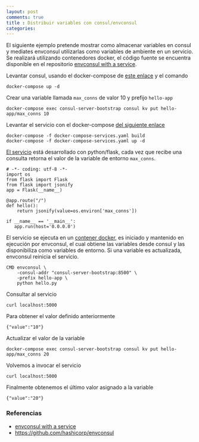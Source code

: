 ```yaml
---
layout: post
comments: true
title : Distribuir variables con consul/envconsul
categories:
---
```


El siguiente ejemplo pretende mostrar como almacenar variables en consul y mediates envconsul utilizarlas como variables de ambiente en un servicio. Se realizará utilizando contenedores docker, el código fuente se encuentra disponible en el repositorio [envconsul with a service][envconsul-with-a-service].

Levantar consul, usando el docker-compose de [este enlace](https://github.com/juanpabloaj/envconsul_with_a_service/blob/master/docker-compose.yaml) y el comando

    docker-compose up -d

Crear una variable llamada `max_conns` de valor 10 y prefijo `hello-app`

    docker-compose exec consul-server-bootstrap consul kv put hello-app/max_conns 10

Levantar el servicio con el docker-compose [del siguiente enlace](https://github.com/juanpabloaj/envconsul_with_a_service/blob/master/docker-compose-services.yaml)

    docker-compose -f docker-compose-services.yaml build
    docker-compose -f docker-compose-services.yaml up -d

[El servicio](https://github.com/juanpabloaj/envconsul_with_a_service/blob/master/hello.py) está desarrollado con python/flask, cada vez que recibe una consulta retorna el valor de la variable de entorno `max_conns`.

    # -*- coding: utf-8 -*-
    import os
    from flask import Flask
    from flask import jsonify
    app = Flask(__name__)

    @app.route("/")
    def hello():
        return jsonify(value=os.environ['max_conns'])

    if __name__ == '__main__':
       app.run(host='0.0.0.0')

El servicio se ejecuta en un [contener docker](https://github.com/juanpabloaj/envconsul_with_a_service/blob/master/Dockerfile), es iniciado y mantenido en ejecución por envconsul, el cual obtiene las variables desde consul y las disponibiliza como variables de entorno. Si una variable es actualizada, envconsul reinicia el servicio.

    CMD envconsul \
        -consul-addr "consul-server-bootstrap:8500" \
        -prefix hello-app \
        python hello.py

Consultar al servicio

    curl localhost:5000

Para obtener el valor definido anteriormente

    {"value":"10"}

Actualizar el valor de la variable

    docker-compose exec consul-server-bootstrap consul kv put hello-app/max_conns 20

Volvemos a invocar el servicio

    curl localhost:5000

Finalmente obtenemos el último valor asignado a la variable

    {"value":"20"}

### Referencias

* [envconsul with a service][envconsul-with-a-service]
* https://github.com/hashicorp/envconsul

[envconsul-with-a-service]: https://github.com/juanpabloaj/envconsul_with_a_service
